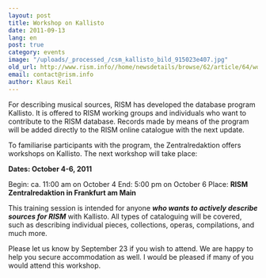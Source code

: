 ```yaml
---
layout: post
title: Workshop on Kallisto
date: 2011-09-13
lang: en
post: true
category: events
image: "/uploads/_processed_/csm_kallisto_bild_915023e407.jpg"
old_url: http://www.rism.info//home/newsdetails/browse/62/article/64/workshop-on-kallisto.html
email: contact@rism.info
author: Klaus Keil
---
```



For describing musical sources, RISM has developed the database program Kallisto. It is offered to RISM working groups and individuals who want to contribute to the RISM database. Records made by means of the program will be added directly to the RISM online catalogue with the next update.

To familiarise participants with the program, the Zentralredaktion offers workshops on Kallisto. The next workshop will take place:

**Dates: October 4-6, 2011**

Begin: ca. 11:00 am on October 4
End: 5:00 pm on October 6
Place: **RISM Zentralredaktion in Frankfurt am Main**

This training session is intended for anyone **_who wants to actively describe sources for RISM_** with Kallisto. All types of cataloguing will be covered, such as describing individual pieces, collections, operas, compilations, and much more.

Please let us know by September 23 if you wish to attend.
We are happy to help you secure accommodation as well.
I would be pleased if many of you would attend this workshop.